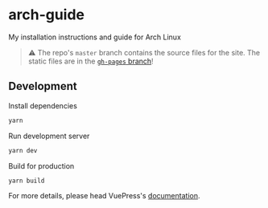 # arch-guide

My installation instructions and guide for Arch Linux

> ⚠️ The repo's `master` branch contains the source files for the site. The static files are in the [`gh-pages` branch](https://github.com/D3SOX/arch-guide/tree/gh-pages)! 

## Development

Install dependencies
```bash
yarn
```

Run development server
```bash
yarn dev
```

Build for production
```bash
yarn build
```

For more details, please head VuePress's [documentation](https://v1.vuepress.vuejs.org/).
